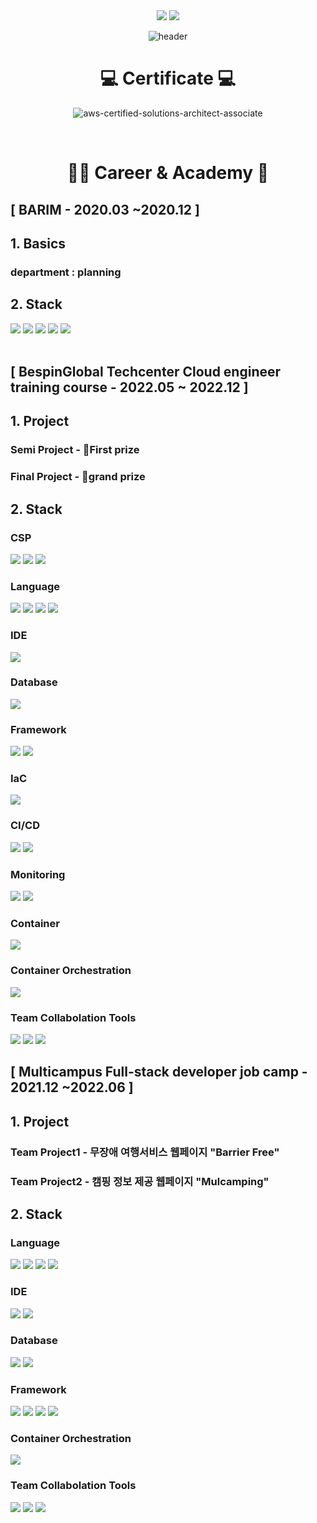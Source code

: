 <div align=center> <a href="mailto:wlgml4102@gmail.com"><img src="https://img.shields.io/badge/wlgml4102@gmail.com-EA4335?style=for-the-badge&logo=Gmail&logoColor=white"></a>
<a href="https://www.linkedin.com/in/jihee-seo-790aa7261/"><img src="https://img.shields.io/badge/Jihee Seo-0A66C2?style=for-the-badge&logo=LinkedIn&logoColor=white"></a>

![header](https://capsule-render.vercel.app/api?type=waving&color=FFBC00&height=250&section=header&text=Jihee%20Seo&fontSize=90&animation=fadeIn&fontAlignY=38&desc=%20&descAlignY=62&descAlign=62) </div>


<div align=center> <h1> 💻 Certificate 💻 </h1>
 
![aws-certified-solutions-architect-associate](https://user-images.githubusercontent.com/84059211/212036187-303094f4-f8b1-4ae9-a7c4-90bf11a6fdef.png) </div>
</br>

<div align=center><h1> 🏃‍♀️ Career & Academy 🏃 </h1></div>

<h2> [ BARIM - 2020.03 ~2020.12 ] </h2>

## 1. Basics
### department : planning

## 2. Stack
<img src="https://img.shields.io/badge/Adobe Illustrator-FF9A00?style=for-the-badge&logo=Adobe Illustrator&logoColor=white"> <img src="https://img.shields.io/badge/Adobe Photoshop-31A8FF?style=for-the-badge&logo=Adobe Photoshop&logoColor=white"> <img src="https://img.shields.io/badge/Adobe Premiere Pro-9999FF?style=for-the-badge&logo=Adobe Premiere Pro&logoColor=white" > <img src="https://img.shields.io/badge/Adobe After Effects-9999FF?style=for-the-badge&logo=Adobe After Effects&logoColor=white"> <img src="https://img.shields.io/badge/Microsoft Office-D83B01?style=for-the-badge&logo=Microsoft Office&logoColor=white"><br/>
</br>

<h2>[ BespinGlobal Techcenter Cloud engineer training course - 2022.05 ~ 2022.12 ]</h2>

## 1. Project
### Semi Project - 🥇First prize

### Final Project - 🥈grand prize

## 2. Stack
### CSP
<img src="https://img.shields.io/badge/Amazon AWS-232F3E?style=for-the-badge&logo=Amazon AWS&logoColor=white"> <img src="https://img.shields.io/badge/Microsoft Azure-0078D4?style=for-the-badge&logo=Microsoft Azure&logoColor=white"> <img src="https://img.shields.io/badge/NAVER CLOUD PLATFORM-03C75A?style=for-the-badge&logo=Naver&logoColor=white">

### Language
<img src="https://img.shields.io/badge/HTML5-E34F26?style=for-the-badge&logo=HTML5&logoColor=white"> <img src="https://img.shields.io/badge/CSS3-1572B6?style=for-the-badge&logo=CSS3&logoColor=white"> <img src="https://img.shields.io/badge/JavaScript-F7DF1E?style=for-the-badge&logo=JavaScript&logoColor=white"> <img src="https://img.shields.io/badge/Python-3776AB?style=for-the-badge&logo=Python&logoColor=white">

### IDE
<img src="https://img.shields.io/badge/PyCharm-000000?style=for-the-badge&logo=PyCharm&logoColor=white">

### Database
<img src="https://img.shields.io/badge/mysql-4479A1?style=for-the-badge&logo=mysql&logoColor=white">

### Framework
 <img src="https://img.shields.io/badge/Django-092E20?style=for-the-badge&logo=Django&logoColor=white"> <img src="https://img.shields.io/badge/Bootstrap-7952B3?style=for-the-badge&logo=Bootstrap&logoColor=white">

### IaC
<img src="https://img.shields.io/badge/Terraform-7B42BC?style=for-the-badge&logo=Terraform&logoColor=white">

### CI/CD
<img src="https://img.shields.io/badge/Jenkins-D24939?style=for-the-badge&logo=Jenkins&logoColor=white"> <img src="https://img.shields.io/badge/ArgoCD-EF7B4D?style=for-the-badge&logo=Argo&logoColor=white">

### Monitoring
<img src="https://img.shields.io/badge/Prometheus-E6522C?style=for-the-badge&logo=Prometheus&logoColor=white"> <img src="https://img.shields.io/badge/Grafana-F46800?style=for-the-badge&logo=Grafana&logoColor=white">

### Container
<img src="https://img.shields.io/badge/Docker-2496ED?style=for-the-badge&logo=Docker&logoColor=white">

### Container Orchestration
<img src="https://img.shields.io/badge/Kubernetes-326CE5?style=for-the-badge&logo=Kubernetes&logoColor=white">

### Team Collabolation Tools
<img src="https://img.shields.io/badge/Git-F05032?style=for-the-badge&logo=Git&logoColor=white"> <img src="https://img.shields.io/badge/Notion-000000?style=for-the-badge&logo=Notion&logoColor=white"> <img src="https://img.shields.io/badge/Slack-4A154B?style=for-the-badge&logo=Slack&logoColor=white">
</br>

<h2> [ Multicampus Full-stack developer job camp - 2021.12 ~2022.06 ]</h2>

## 1. Project
### Team Project1 - 무장애 여행서비스 웹페이지 "Barrier Free"

### Team Project2 - 캠핑 정보 제공 웹페이지 "Mulcamping"

## 2. Stack

### Language
<img src="https://img.shields.io/badge/HTML5-E34F26?style=for-the-badge&logo=HTML5&logoColor=white"> <img src="https://img.shields.io/badge/CSS3-1572B6?style=for-the-badge&logo=CSS3&logoColor=white"> <img src="https://img.shields.io/badge/JavaScript-F7DF1E?style=for-the-badge&logo=JavaScript&logoColor=white"> <img src="https://img.shields.io/badge/JAVA-6DB33F?style=for-the-badge&logo=java&logoColor=white"> 

### IDE
<img src="https://img.shields.io/badge/Visual Studio Code-007ACC?style=for-the-badge&logo=Visual Studio Code&logoColor=white"> <img src="https://img.shields.io/badge/Eclipse IDE-2C2255?style=for-the-badge&logo=Eclipse IDE&logoColor=white">

### Database
<img src="https://img.shields.io/badge/mysql-4479A1?style=for-the-badge&logo=mysql&logoColor=white"> <img src="https://img.shields.io/badge/mysql workbench-4479A1?style=for-the-badge&logo=mysql&logoColor=white">

### Framework
<img src="https://img.shields.io/badge/Spring-6DB33F?style=for-the-badge&logo=Spring&logoColor=white"> <img src="https://img.shields.io/badge/Spring Boot-6DB33F?style=for-the-badge&logo=Spring Boot&logoColor=white"> <img src="https://img.shields.io/badge/Bootstrap-7952B3?style=for-the-badge&logo=Bootstrap&logoColor=white"> <img src="https://img.shields.io/badge/Spring-6DB33F?style=for-the-badge&logo=Spring&logoColor=white"> 

### Container Orchestration
<img src="https://img.shields.io/badge/Kubernetes-326CE5?style=for-the-badge&logo=Kubernetes&logoColor=white">

### Team Collabolation Tools
<img src="https://img.shields.io/badge/Git-F05032?style=for-the-badge&logo=Git&logoColor=white"> <img src="https://img.shields.io/badge/Trello-0052CC?style=for-the-badge&logo=Trello&logoColor=white"> <img src="https://img.shields.io/badge/Slack-4A154B?style=for-the-badge&logo=Slack&logoColor=white">



